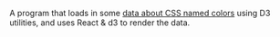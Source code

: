 A program that loads in some [data about CSS named colors](https://gist.github.com/abduygur/7d353c52b2e381af146b5230abd088e4) using D3 utilities, and uses React & d3 to render the data.